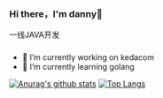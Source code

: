 ### Hi there，I'm danny👋

一线JAVA开发

 ### 

<!--
**danny1144/danny1144** is a ✨ _special_ ✨ repository because its `README.md` (this file) appears on your GitHub profile.

Here are some ideas to get you started:
-->
- 🔭 I’m currently working on kedacom
- 🌱 I’m currently learning golang
 
[![Anurag's github stats](https://github-readme-stats.vercel.app/api?username=danny1144&theme=dracula)](https://github.com/anuraghazra/github-readme-stats)
 [![Top Langs](https://github-readme-stats.vercel.app/api/top-langs/?username=danny1144&hide=c,html,scss,jupyter*notebook)](https://github.com/anuraghazra/github-readme-stats)

 
